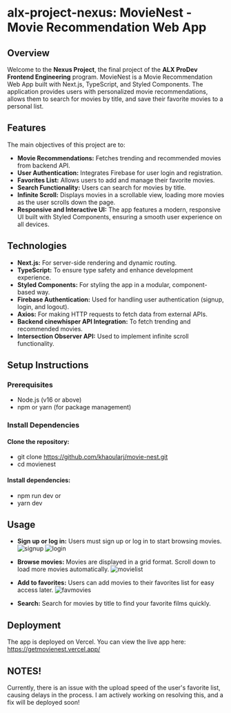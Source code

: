 # alx-project-nexus: **MovieNest - Movie Recommendation Web App**

## Overview
Welcome to the **Nexus Project**, the final project of the **ALX ProDev Frontend Engineering** program. 
MovieNest is a Movie Recommendation Web App built with Next.js, TypeScript, and Styled Components. The application provides users with personalized movie recommendations, allows them to search for movies by title, and save their favorite movies to a personal list.

## Features
The main objectives of this project are to:
- **Movie Recommendations:** Fetches trending and recommended movies from backend API.
- **User Authentication:** Integrates Firebase for user login and registration.
- **Favorites List:** Allows users to add and manage their favorite movies.
- **Search Functionality:** Users can search for movies by title.
- **Infinite Scroll:** Displays movies in a scrollable view, loading more movies as the user scrolls down the page.
- **Responsive and Interactive UI:** The app features a modern, responsive UI built with Styled Components, ensuring a smooth user experience on all devices.

## Technologies
  - **Next.js:** For server-side rendering and dynamic routing.
  - **TypeScript:** To ensure type safety and enhance development experience.
  - **Styled Components:** For styling the app in a modular, component-based way.
  - **Firebase Authentication:** Used for handling user authentication (signup, login, and logout).
  - **Axios:** For making HTTP requests to fetch data from external APIs.
  - **Backend cinewhisper API Integration:** To fetch trending and recommended movies.
  - **Intersection Observer API:** Used to implement infinite scroll functionality.

## Setup Instructions
 ### Prerequisites
 - Node.js (v16 or above)
 - npm or yarn (for package management)

 ### Install Dependencies
 #### Clone the repository:
 - git clone https://github.com/khaoularj/movie-nest.git
 - cd movienest

 #### Install dependencies:
 - npm run dev
 or
 - yarn dev

## Usage
 - **Sign up or log in:** Users must sign up or log in to start browsing movies.
   ![signup](https://github.com/user-attachments/assets/79324c34-d775-4282-9af3-30932a284d3c)
   ![login](https://github.com/user-attachments/assets/d5d9b520-8040-4d5e-a64d-ba15a5114633)

 - **Browse movies:** Movies are displayed in a grid format. Scroll down to load more movies automatically.
   ![movielist](https://github.com/user-attachments/assets/0ff4a88c-e804-4176-8e50-8babbbc9a5e7)

 - **Add to favorites:** Users can add movies to their favorites list for easy access later.
   ![favmovies](https://github.com/user-attachments/assets/023458b3-cdda-4dbc-a650-6557bf5aeef4)

 - **Search:** Search for movies by title to find your favorite films quickly.

## Deployment
The app is deployed on Vercel.
You can view the live app here: https://getmovienest.vercel.app/

## NOTES!
Currently, there is an issue with the upload speed of the user's favorite list, causing delays in the process. I am actively working on resolving this, and a fix will be deployed soon!
